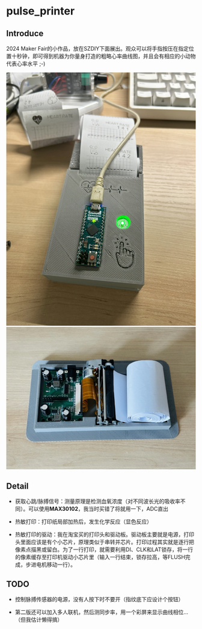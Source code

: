 # pulse_printer



## Introduce

2024 Maker Fair的小作品，放在SZDIY下面展出。观众可以将手指按压在指定位置十秒钟，即可得到机器为你量身打造的粗略心率曲线图，并且会有相应的小动物代表心率水平 ;-)

![1](/image/IMG_8191.jpg)
![2](/image/IMG_8169.jpg)

## Detail

* 获取心跳/脉搏信号：测量原理是检测血氧浓度（对不同波长光的吸收率不同）。可以使用**MAX30102**，我当时买错了将就用一下，ADC直出

* 热敏打印：打印纸局部加热后，发生化学反应（显色反应）

* 热敏打印的驱动：我在淘宝买的打印头和驱动板。驱动板主要就是电源，打印头里面应该是有个小芯片，原理类似于串转并芯片。打印过程其实就是逐行把像素点描黑或留白。为了一行打印，就需要利用DI、CLK和LAT锁存，将一行的像素缓存至打印机驱动小芯片里（输入一行结束，锁存拉高，等FLUSH完成，步进电机移动一行）。



## TODO

* 控制脉搏传感器的电源，没有人按下时不要开（指纹底下应设计个按钮）

* 第二版还可以加入多人联机，然后测同步率，用一个彩屏来显示曲线相位...（但我估计懒得搞）
